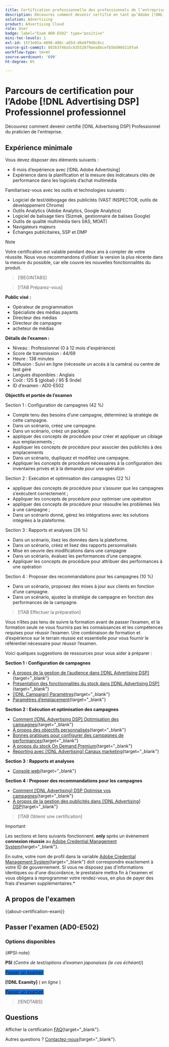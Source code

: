 ```yaml
---
title: Certification professionnelle des professionnels de l’entreprise
description: Découvrez comment devenir certifié en tant qu’Adobe [!DNL Advertising DSP] Professionnel de l’entreprise.
solution: Advertising
product: Advertising Cloud
role: User
badge: label="Exam AD0-E502" type="positive"
mini-toc-levels: 1
exl-id: 15f3e05a-4896-488c-a65d-d6e8f948c8cc
source-git-commit: 883b3f46a5c83552879aea8bcefb5bd90d110fa4
workflow-type: tm+mt
source-wordcount: '699'
ht-degree: 0%

---
```


# Parcours de certification pour l’Adobe [!DNL Advertising DSP] Professionnel professionnel

Découvrez comment devenir certifié [!DNL Advertising DSP] Professionnel du praticien de l&#39;entreprise.

## Expérience minimale

Vous devez disposer des éléments suivants :

* 6 mois d’expérience avec [!DNL Adobe Advertising]
* Expérience dans la planification et la mesure des indicateurs clés de performance dans les logiciels d’achat multimédia

Familiarisez-vous avec les outils et technologies suivants :

* Logiciel de test/débogage des publicités (VAST INSPECTOR, outils de développement Chrome)
* Outils Analytics (Adobe Analytics, Google Analytics)
* Logiciel de balisage tiers (Sizmek, gestionnaire de balises Google)
* Outils de qualité multimédia tiers (IAS, MOAT)
* Navigateurs majeurs
* Échanges publicitaires, SSP et DMP

>[!NOTE]
>
>Votre certification est valable pendant deux ans à compter de votre réussite. Nous vous recommandons d’utiliser la version la plus récente dans la mesure du possible, car elle couvre les nouvelles fonctionnalités du produit.

>[!BEGINTABS]

>[!TAB Préparez-vous]

**Public visé :**

* Opérateur de programmation
* Spécialiste des médias payants
* Directeur des médias
* Directeur de campagne
* acheteur de médias

**Détails de l’examen :**

* Niveau : Professionnel (0 à 12 mois d&#39;expérience)
* Score de transmission : 44/69
* Heure : 138 minutes
* Diffusion : Suivi en ligne (nécessite un accès à la caméra) ou centre de test géré
* Langues disponibles : Anglais
* Coût : 125 $ (global) / 95 $ (Inde)
* ID d’examen : AD0-E502

**Objectifs et portée de l’examen**

Section 1 : Configuration de campagnes (42 %)

* Compte tenu des besoins d’une campagne, déterminez la stratégie de cette campagne.
* Dans un scénario, créez une campagne.
* Dans un scénario, créez un package.
* appliquer des concepts de procédure pour créer et appliquer un ciblage aux emplacements ;
* Appliquer les concepts de procédure pour associer des publicités à des emplacements
* Dans un scénario, dupliquez et modifiez une campagne.
* Appliquer les concepts de procédure nécessaires à la configuration des inventaires privés et à la demande pour une opération

Section 2 : Exécution et optimisation des campagnes (22 %)

* appliquer des concepts de procédure pour s’assurer que les campagnes s’exécutent correctement ;
* Appliquer les concepts de procédure pour optimiser une opération
* appliquer des concepts de procédure pour résoudre les problèmes liés à une campagne ;
* Dans un scénario donné, gérez les intégrations avec les solutions intégrées à la plateforme.

Section 3 : Rapports et analyses (26 %)

* Dans un scénario, lisez les données dans la plateforme.
* Dans un scénario, créez et lisez des rapports personnalisés
* Mise en oeuvre des modifications dans une campagne
* Dans un scénario, évaluez les performances d’une campagne.
* Appliquer les concepts de procédure pour attribuer des performances à une opération

Section 4 : Proposer des recommandations pour les campagnes (10 %)

* Dans un scénario, proposez des mises à jour aux clients en fonction d’une campagne.
* Dans un scénario, ajustez la stratégie de campagne en fonction des performances de la campagne.

>[!TAB Effectuer la préparation]

Vous n’êtes pas tenu de suivre la formation avant de passer l’examen, et la formation seule ne vous fournira pas les connaissances et les compétences requises pour réussir l’examen. Une combinaison de formation et d’expérience sur le terrain réussie est essentielle pour vous fournir le référentiel nécessaire pour réussir l’examen.

Voici quelques suggestions de ressources pour vous aider à préparer :

**Section 1 : Configuration de campagnes**


* [À propos de la gestion de l’audience dans [!DNL Advertising DSP]](https://experienceleague.adobe.com/docs/advertising/dsp/audiences/audience-about.html){target="_blank"}
* [Présentation des fonctionnalités du stock dans [!DNL Advertising DSP]](https://experienceleague.adobe.com/docs/advertising/dsp/inventory/inventory-overview.html){target="_blank"}
* [[!DNL Campaign] Paramètres](https://experienceleague.adobe.com/docs/advertising/dsp/campaign-management/campaigns/campaign-settings.html){target="_blank"}
* [Paramètres d’emplacement](https://experienceleague.adobe.com/docs/advertising/dsp/campaign-management/placements/placement-settings.html){target="_blank"}

**Section 2 : Exécution et optimisation des campagnes**

* [Comment [!DNL Advertising DSP] Optimisation des campagnes](https://experienceleague.adobe.com/docs/advertising/dsp/optimization/optimization-how-dsp-optimizes-campaigns.html){target="_blank"}
* [À propos des objectifs personnalisés](https://experienceleague.adobe.com/docs/advertising/dsp/optimization/custom-goals/custom-goal-about.html){target="_blank"}
* [Bonnes pratiques pour configurer des campagnes de performances](https://experienceleague.adobe.com/docs/advertising/dsp/optimization/campaign-best-practices-performance.html){target="_blank"}
* [À propos du stock On Demand Premium](https://experienceleague.adobe.com/docs/advertising/dsp/inventory/on-demand/on-demand-inventory-about.html){target="_blank"}
* [Reporting avec [!DNL Advertising] Canaux marketing](https://experienceleague.adobe.com/docs/analytics-learn/tutorials/integrations/ad-cloud/reporting-with-advertising-cloud-marketing-channels.html){target="_blank"}

**Section 3 : Rapports et analyses**

* [Console web](https://experienceleague.adobe.com/docs/experience-manager-65/deploying/configuring/web-console.html){target="_blank"}

**Section 4 : Proposer des recommandations pour les campagnes**

* [Comment [!DNL Advertising] DSP Optimise vos campagnes](https://experienceleague.adobe.com/docs/advertising/dsp/optimization/optimization-how-dsp-optimizes-campaigns.html){target="_blank"}
* [À propos de la gestion des publicités dans [!DNL Advertising] DSP](https://experienceleague.adobe.com/docs/advertising/dsp/campaign-management/ads/ad-about.html){target="_blank"}

>[!TAB Obtenir une certification]

>[!IMPORTANT]
>
>Les sections et liens suivants fonctionnent. **only**  après un événement **connexion réussie** au [Adobe Credential Management System](https://www.certmetrics.com/adobe){target="_blank"}.
>
>En outre, votre nom de profil dans la variable [Adobe Credential Management System](https://www.certmetrics.com/adobe){target="_blank"} doit correspondre exactement à votre ID de gouvernement. Si vous ne disposez pas d&#39;informations identiques ou d&#39;une discordance, le prestataire mettra fin à l&#39;examen et vous obligera à reprogrammer votre rendez-vous, en plus de payer des frais d&#39;examen supplémentaires.*

## A propos de l&#39;examen

{{about-certification-exam}}

## Passer l&#39;examen (AD0-E502)

### Options disponibles

{#PSI-note}

**PSI** (*Centre de test/options d’examen japonaises (le cas échéant)*)

<a href="https://www.certmetrics.com/adobe/candidate/psi_sso_adobe.aspx?redir=yes&amp;ec=AD0-E502" target="_blank" class="spectrum-Button spectrum-Button--fill spectrum-Button--accent spectrum-Button--sizeM is-margin-bottom-big-big at-element-click-tracking" style="background-color:#1473E6">

<span class="spectrum-Button-label has-no-wrap">
   Passer un examen
</span>
</a>

**[!DNL Examity]** ( *en ligne* )

<a href="https://www.certmetrics.com/adobe/candidate/examity_sso.aspx?eid=AD0-E502" target="_blank" class="spectrum-Button spectrum-Button--fill spectrum-Button--accent spectrum-Button--sizeM is-margin-bottom-big-big at-element-click-tracking" style="background-color:#1473E6">

<span class="spectrum-Button-label has-no-wrap">
   Passer un examen
</span>
</a>

>[!ENDTABS]

## Questions

Afficher la certification [FAQ](https://experienceleague.adobe.com/docs/certification/certification/faq.html){target="_blank"}.

Autres questions ? [Contactez-nous](mailto:certif@adobe.com){target="_blank"}.
